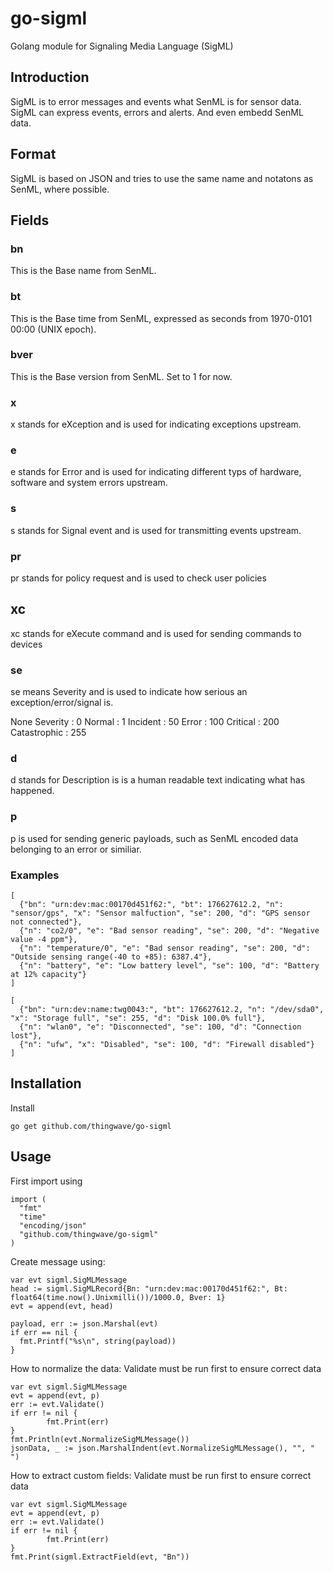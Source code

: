 # go-sigml
Golang module for Signaling Media Language (SigML)

## Introduction
SigML is to error messages and events what SenML is for sensor data.
SigML can express events, errors and alerts. And even embedd SenML data.

## Format
SigML is based on JSON and tries to use the same name and notatons as SenML, where possible.

## Fields

### bn
This is the Base name from SenML.
### bt
This is the Base time from SenML, expressed as seconds from 1970-0101 00:00 (UNIX epoch).
### bver
This is the Base version from SenML. Set to 1 for now.

### x
x stands for eXception and is used for indicating exceptions upstream.
### e
e stands for Error and is used for indicating different typs of hardware, software and system errors upstream.
### s
s stands for Signal event and is used for transmitting events upstream.
### pr
pr stands for policy request and is used to check user policies
## xc
xc stands for eXecute command and is used for sending commands to devices 

### se
se means Severity and is used to indicate how serious an exception/error/signal is.

None Severity : 0
Normal        : 1
Incident      : 50
Error         : 100
Critical      : 200
Catastrophic  : 255

### d
d stands for Description is is a human readable text indicating what has happened.

### p
p is used for sending generic payloads, such as SenML encoded data belonging to an error or similiar.

### Examples

```
[
  {"bn": "urn:dev:mac:00170d451f62:", "bt": 176627612.2, "n": "sensor/gps", "x": "Sensor malfuction", "se": 200, "d": "GPS sensor not connected"},
  {"n": "co2/0", "e": "Bad sensor reading", "se": 200, "d": "Negative value -4 ppm"},
  {"n": "temperature/0", "e": "Bad sensor reading", "se": 200, "d": "Outside sensing range(-40 to +85): 6387.4"},
  {"n": "battery", "e": "Low battery level", "se": 100, "d": "Battery at 12% capacity"}
]
```


```
[
  {"bn": "urn:dev:name:twg0043:", "bt": 176627612.2, "n": "/dev/sda0", "x": "Storage full", "se": 255, "d": "Disk 100.0% full"},
  {"n": "wlan0", "e": "Disconnected", "se": 100, "d": "Connection lost"},
  {"n": "ufw", "x": "Disabled", "se": 100, "d": "Firewall disabled"}
]
```

## Installation
Install
```
go get github.com/thingwave/go-sigml
```


## Usage
First import using

```
import (
  "fmt"
  "time"
  "encoding/json"
  "github.com/thingwave/go-sigml"
)
```

Create message using:
```
var evt sigml.SigMLMessage
head := sigml.SigMLRecord{Bn: "urn:dev:mac:00170d451f62:", Bt: float64(time.now().Unixmilli())/1000.0, Bver: 1}
evt = append(evt, head)

payload, err := json.Marshal(evt)
if err == nil {
  fmt.Printf("%s\n", string(payload))
}

```

How to normalize the data:
Validate must be run first to ensure correct data
```
var evt sigml.SigMLMessage
evt = append(evt, p)
err := evt.Validate()
if err != nil {
		fmt.Print(err)
}
fmt.Println(evt.NormalizeSigMLMessage())
jsonData, _ := json.MarshalIndent(evt.NormalizeSigMLMessage(), "", "  ")
```

How to extract custom fields:
Validate must be run first to ensure correct data
```
var evt sigml.SigMLMessage
evt = append(evt, p)
err := evt.Validate()
if err != nil {
		fmt.Print(err)
}
fmt.Print(sigml.ExtractField(evt, "Bn"))
```
	